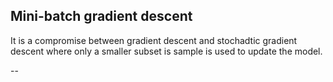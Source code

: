 ## Mini-batch gradient descent

It is a compromise between gradient descent and stochadtic gradient descent where only a smaller subset is sample is used to update the model.

--
